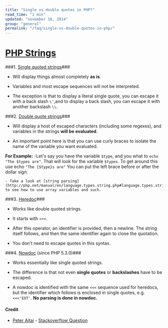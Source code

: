 ```yaml
---
title: "Single vs double quotes in PHP?"
read_time: "1 min"
updated: "november 16, 2014"
group: "general"
permalink: "/faq/single-vs-double-quotes-in-php/"
---
```


# [PHP Strings](http://php.net/manual/en/language.types.string.php) #

###1. [Single quoted strings](http://php.net/manual/en/language.types.string.php#language.types.string.syntax.single)###

- Will display things almost completely **as is**.

- Variables and most escape sequences will not be interpreted.

- The exception is that to display a literal single quote, you can escape it with a back slash `\'`,and to display a back slash, you can escape it with another backslash `\\`.



###2. [Double quote strings](http://www.php.net/manual/en/language.types.string.php#language.types.string.syntax.double)###

- Will display a host of escaped characters (including some regexes), and variables in the strings **will be evaluated**.

- An important point here is that you can use curly braces to isolate the name of the variable you want evaluated.

**For Example:**
	-Let's say you have the variable `$type`, and you what to `echo "The $types are"`.
	 That will look for the variable `$types`.
	 To get around this use echo `"The {$type}s are"` You can put the left brace before or after the dollar sign.

	- Take a look at [string parsing](http://php.net/manual/en/language.types.string.php#language.types.string.parsing)
	to see how to use array variables and such.


###3. [Heredoc](http://www.php.net/manual/en/language.types.string.php#language.types.string.syntax.heredoc)###

- Works like double quoted strings.

- It starts with `<<<`.

- After this operator, an identifier is provided, then a newline. The string itself follows, and then the same identifier again to close the quotation.

- You don't need to escape quotes in this syntax.


###4. [Nowdoc](http://php.net/manual/en/language.types.string.php#language.types.string.syntax.nowdoc) (since PHP 5.3.0)###

- Works essentially like single quoted strings.

- The difference is that not even **single quotes** or **backslashes** have to be escaped.

- A nowdoc is identified with the same `<<<` sequence used for heredocs, but the identifier which follows is enclosed in single quotes, e.g. `<<<'EOT'`. **No parsing is done in nowdoc.**


#### Credit ####
- [Peter Ajtai](http://stackoverflow.com/users/186636/peter-ajtai) - [Stackoverflow Question](http://stackoverflow.com/a/3446286)
